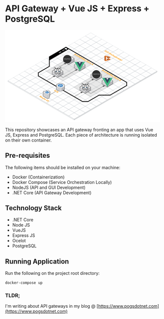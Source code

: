 # API Gateway + Vue JS + Express + PostgreSQL 

![Stack Diagram](https://github.com/allanchua101/api-gateway-vue-express-pg/blob/master/Stack%20Diagram.png "Stack Diagram")

This repository showcases an API gateway fronting an app that uses Vue JS, Express and PostgreSQL. Each piece of architecture is running isolated on their own container.

## Pre-requisites

The following items should be installed on your machine:

- Docker          (Containerization)
- Docker Compose  (Service Orchestration Locally)
- NodeJS          (API and GUI Development)
- .NET Core       (API Gateway Development)

## Technology Stack

- .NET Core
- Node JS
- VueJS
- Express JS
- Ocelot
- PostgreSQL

## Running Application

Run the following on the project root directory:

```sh
docker-compose up
```

### TLDR;
I'm writing about API gateways in my blog @ [https://www.pogsdotnet.com](https://www.pogsdotnet.com)
